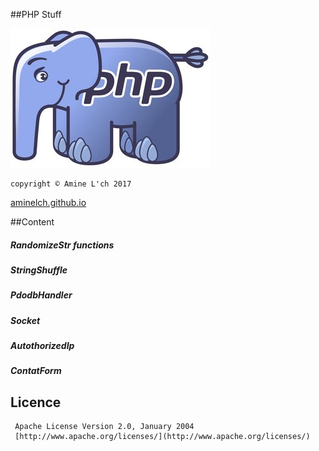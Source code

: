 ##PHP Stuff

![php logo](logo-php.jpg "php logo")

    copyright © Amine L'ch 2017
 [aminelch.github.io](aminelch.github.io) 

##Content

##### RandomizeStr functions
##### StringShuffle
##### PdodbHandler
##### Socket
##### AutothorizedIp
##### ContatForm
 
## Licence
 

     Apache License Version 2.0, January 2004 
     [http://www.apache.org/licenses/](http://www.apache.org/licenses/)
